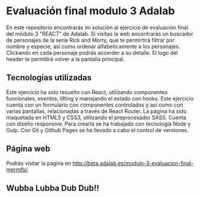 # Evaluación final modulo 3 Adalab

En este repositorio encontrarás mi solución al ejercicio de evaluación final del módulo 3 "REACT" de Adalab.
Si visitas la web encontrarás un buscador de personajes de la serie Rick and Morty, que te permirtirá filtrar por nombre y especie, así como ordenar alfabeticamente a los personajes. Clickando en cada personaje podrás accerder a su detalle. El logo del header te permitirá volver a la pantalla principal.

## Tecnologías utilizadas

Este ejercicio ha sido resuelto con React, utilizando componentes funcionales, eventos, lifting y manejando el estado con hooks. Este ejercicio cuenta con un formulario con componentes controlados y así como con varias pantallas, relacionadas a través de React Router.
La página ha sido maquetada en HTML5 y CSS3, utilizando el preprocesador SASS. Cuenta con diseño responsive.
Para crearla se ha trabajado con tecnología Node y Gulp. Con Git y Github Pages se ha llevado a cabo el control de versiones.

## Página web

Podrás visitar la página en http://beta.adalab.es/modulo-3-evaluacion-final-mermfb/.

## Wubba Lubba Dub Dub!!
